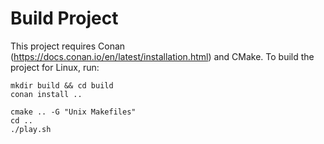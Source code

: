 # Build Project

This project requires Conan (https://docs.conan.io/en/latest/installation.html) and CMake. To build the project for Linux, run:

```
mkdir build && cd build
conan install ..

cmake .. -G "Unix Makefiles"
cd ..
./play.sh
```
